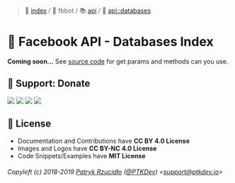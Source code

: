 > 📌 [index](../../../README.md) / 👮 fbbot / 📚 [api](../README.md) / 📒 [api::databases](README.md)

# 📎 Facebook API - Databases Index
**Coming soon...** See [source code](https://github.com/social-manager-tools/socialmanagertools-fbbot/blob/nightly/modules/api/databases.js) for get params and methods can you use.

## 🎁 Support: Donate
[![](https://img.shields.io/badge/donate-paypal-005EA6.svg)](http://paypal.ptkdev.io) [![](https://img.shields.io/badge/donate-patreon-F87668.svg)](http://patreon.ptkdev.io) [![](https://img.shields.io/badge/donate-opencollective-5DA4F9.svg)](http://opencollective.ptkdev.io) [![](https://img.shields.io/badge/buy%20me-coffee-4B788C.svg)](http://coffee.ptkdev.io)

## 💫 License
* Documentation and Contributions have **CC BY 4.0 License**
* Images and Logos have **CC BY-NC 4.0 License**
* Code Snippets/Examples have **MIT License**

###### Copyleft (c) 2018-2019 [Patryk Rzucidło](https://ptk.dev) ([@PTKDev](https://twitter.com/ptkdev)) <[support@ptkdev.io](mailto:support@ptkdev.io)>
